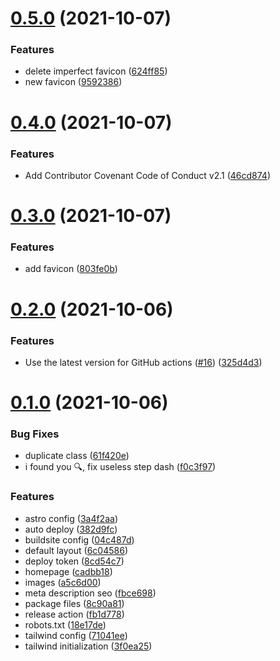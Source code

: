 # [0.5.0](https://github.com/web3community/devprotocol.xyz/compare/v0.4.0...v0.5.0) (2021-10-07)


### Features

* delete imperfect favicon ([624ff85](https://github.com/web3community/devprotocol.xyz/commit/624ff859b221240a9f6990abd40ae19922ffe973))
* new favicon ([9592386](https://github.com/web3community/devprotocol.xyz/commit/959238670460bf206ebe89d9080722b49095ba27))



# [0.4.0](https://github.com/web3community/devprotocol.xyz/compare/v0.3.0...v0.4.0) (2021-10-07)


### Features

* Add Contributor Covenant Code of Conduct v2.1 ([46cd874](https://github.com/web3community/devprotocol.xyz/commit/46cd8741a271279239c07d4eb18e58a5285af666))



# [0.3.0](https://github.com/web3community/devprotocol.xyz/compare/v0.2.0...v0.3.0) (2021-10-07)


### Features

* add favicon ([803fe0b](https://github.com/web3community/devprotocol.xyz/commit/803fe0b6a372d3afc322bbd2b3e52889ebd422bd))



# [0.2.0](https://github.com/web3community/devprotocol.xyz/compare/v0.1.0...v0.2.0) (2021-10-06)


### Features

* Use the latest version for GitHub actions ([#16](https://github.com/web3community/devprotocol.xyz/issues/16)) ([325d4d3](https://github.com/web3community/devprotocol.xyz/commit/325d4d3d9919ed339c75f6f64bcd1a85e39b61d8))



# [0.1.0](https://github.com/web3community/devprotocol.xyz/compare/a5c6d00e0b2c6710d55010ddb5726e22ff07c312...v0.1.0) (2021-10-06)


### Bug Fixes

* duplicate class ([61f420e](https://github.com/web3community/devprotocol.xyz/commit/61f420e4648aa7227fd270a36f737ad1fc64c1cc))
* i found you 🔍, fix useless step dash ([f0c3f97](https://github.com/web3community/devprotocol.xyz/commit/f0c3f97cc344e51bb3dcff84133a05b658c31fd4))


### Features

* astro config ([3a4f2aa](https://github.com/web3community/devprotocol.xyz/commit/3a4f2aacf38d82b3d0df364fafbe3d0cd71d6627))
* auto deploy ([382d9fc](https://github.com/web3community/devprotocol.xyz/commit/382d9fc0e2975aad397f3c957e69774a747fc027))
* buildsite config ([04c487d](https://github.com/web3community/devprotocol.xyz/commit/04c487d9615c4ee5b04d8c4d5f10c05e07d1283f))
* default layout ([6c04586](https://github.com/web3community/devprotocol.xyz/commit/6c04586768c0e9c849ad664db236669156e4d8f7))
* deploy token ([8cd54c7](https://github.com/web3community/devprotocol.xyz/commit/8cd54c7670adfc7f80c1f4f7a01f6188426b42c3))
* homepage ([cadbb18](https://github.com/web3community/devprotocol.xyz/commit/cadbb181f029cef9f45396e750d37c91ed2fee7d))
* images ([a5c6d00](https://github.com/web3community/devprotocol.xyz/commit/a5c6d00e0b2c6710d55010ddb5726e22ff07c312))
* meta description seo ([fbce698](https://github.com/web3community/devprotocol.xyz/commit/fbce698a3d2ca02f33ed8f6b13925590e15bcb25))
* package files ([8c90a81](https://github.com/web3community/devprotocol.xyz/commit/8c90a81512bb5530f944f953f5ad8479effa1801))
* release action ([fb1d778](https://github.com/web3community/devprotocol.xyz/commit/fb1d77835061e8671cd5ee26400c1c1d8a6e0743))
* robots.txt ([18e17de](https://github.com/web3community/devprotocol.xyz/commit/18e17de3a619ad11320c9d8357c911cc0e16b1a8))
* tailwind config ([71041ee](https://github.com/web3community/devprotocol.xyz/commit/71041eede397964776486bf1fd470d7dfa59045b))
* tailwind initialization ([3f0ea25](https://github.com/web3community/devprotocol.xyz/commit/3f0ea2552d7888f8050046bd5880eae9f6414f80))



